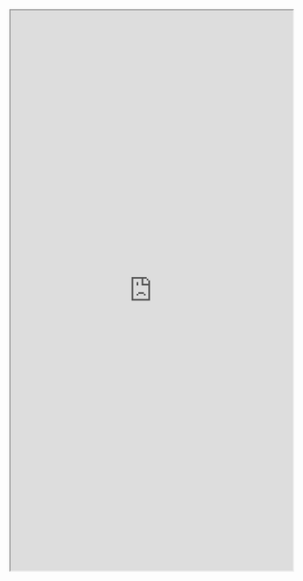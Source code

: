 <iframe 
src="https://coda.io/embed/jD38E5fJk_/#Full-Active-Inference-Ontology_tuuOJ_Ew/r45&view=full&viewMode=embedplay&hideSections=true" 
width=900 
height=1000 
style="max-width: 100%;" 
allow="fullscreen">
</iframe>
